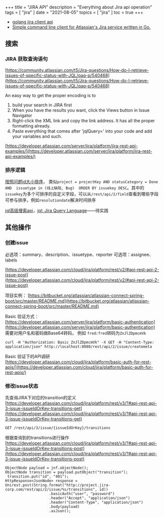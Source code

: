 +++
title = "JIRA API"
description = "Everything about Jira api operation"
tags = [
    "jira"
]
date = "2021-08-05"
topics = [
    "jira"
]
toc = true
+++

- [golang jira client api](https://github.com/andygrunwald/go-jira)
- [Simple command line client for Atlassian's Jira service written in Go.](https://github.com/go-jira/jira)
## 搜索 

### JIRA 获取查询语句
[https://community.atlassian.com/t5/Jira-questions/How-do-I-retrieve-issues-of-specific-status-with-JQL/qaq-p/540468](https://community.atlassian.com/t5/Jira-questions/How-do-I-retrieve-issues-of-specific-status-with-JQL/qaq-p/540468)

An easy way to get the proper encoding is to

1.  build your search in JIRA first
2.  When you have the results you want, click the Views button in Issue Navigator
3.  Right-click the XML link and copy the link address. It has all the proper formatting already.
4.  Paste everything that comes after 'jqlQuery=' into your code and add your variables and such.


[https://developer.atlassian.com/server/jira/platform/jira-rest-api-examples/](https://developer.atlassian.com/server/jira/platform/jira-rest-api-examples/)

### 排序逻辑

[按照问题id大小排序](https://community.atlassian.com/t5/Jira-questions/Sort-by-request-number/qaq-p/704645)， 类似`project = projectKey AND statusCategory = Done AND  issuetype in (线上缺陷, Bug)  ORDER BY issuekey DESC`。其中的 `issuekey`为多个可排序的自定义字段，可以从`/rest/api/2/field`查看到哪些字段可参与排序，例如`resolutiondate`解决时间排序

[jql高级搜索api](https://developer.atlassian.com/server/confluence/advanced-searching-using-cql/#AdvancedSearchingusingCQL-ORDERBY)，[jql: Jira Query Language](https://www.idalko.com/jira-jql/)——待实践

## 其他操作

### 创建issue

必选项：summary、description、issuetype、reporter
可选项：assignee、labels


[https://developer.atlassian.com/cloud/jira/platform/rest/v2/#api-rest-api-2-issue-post](https://developer.atlassian.com/cloud/jira/platform/rest/v2/#api-rest-api-2-issue-post)

项目实例：
[https://bitbucket.org/atlassian/atlassian-connect-spring-boot/src/master/README.md](https://bitbucket.org/atlassian/atlassian-connect-spring-boot/src/master/README.md)

Basic 验证方式：
[https://developer.atlassian.com/server/jira/platform/basic-authentication](https://developer.atlassian.com/server/jira/platform/basic-authentication)
需要对用户名和密码做Base64转码， 例如 `fred:fred`转码为`ZnJlZDpmcmVk`

```
curl -H "Authorization: Basic ZnJlZDpmcmVk" -X GET -H "Content-Type: application/json" http://localhost:8080/rest/api/2/issue/createmeta
```

Basic 验证下的API调研
[https://developer.atlassian.com/cloud/jira/platform/basic-auth-for-rest-apis/](https://developer.atlassian.com/cloud/jira/platform/basic-auth-for-rest-apis/)


### 修改issue状态

先查询JIRA下对应的transition的定义
[https://developer.atlassian.com/cloud/jira/platform/rest/v3/?#api-rest-api-3-issue-issueIdOrKey-transitions-get](https://developer.atlassian.com/cloud/jira/platform/rest/v3/?#api-rest-api-3-issue-issueIdOrKey-transitions-get)

`GET /rest/api/3/issue/{issueIdOrKey}/transitions`

根据查询到的transitions进行操作
[https://developer.atlassian.com/cloud/jira/platform/rest/v3/?#api-rest-api-3-issue-issueIdOrKey-transitions-post](https://developer.atlassian.com/cloud/jira/platform/rest/v3/?#api-rest-api-3-issue-issueIdOrKey-transitions-post)


```
ObjectNode payload = jnf.objectNode();
ObjectNode transition = payload.putObject("transition");
 transition.put("id", "401"); 
HttpResponse<JsonNode> response = Unirest.post(String.format("http://project.jira-corp.com/rest/api/2/issue/%s/transitions", id))
                    .basicAuth("user", "password")
                    .header("Accept", "application/json")
                    .header("Content-Type", "application/json")
                    .body(payload)
                    .asJson();
```


